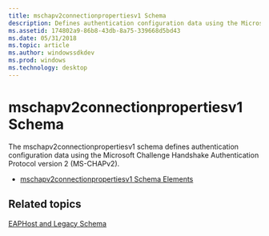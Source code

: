 ```yaml
---
title: mschapv2connectionpropertiesv1 Schema
description: Defines authentication configuration data using the Microsoft Challenge Handshake Authentication Protocol version 2 (MS-CHAPv2).
ms.assetid: 174802a9-86b8-43db-8a75-339668d5bd43
ms.date: 05/31/2018
ms.topic: article
ms.author: windowssdkdev
ms.prod: windows
ms.technology: desktop
---
```


# mschapv2connectionpropertiesv1 Schema

The mschapv2connectionpropertiesv1 schema defines authentication configuration data using the Microsoft Challenge Handshake Authentication Protocol version 2 (MS-CHAPv2).

-   [mschapv2connectionpropertiesv1 Schema Elements](mschapv2connectionpropertiesv1schema-elements.md)

## Related topics

<dl> <dt>

[EAPHost and Legacy Schema](eaphost-schemas.md)
</dt> </dl>

 

 




